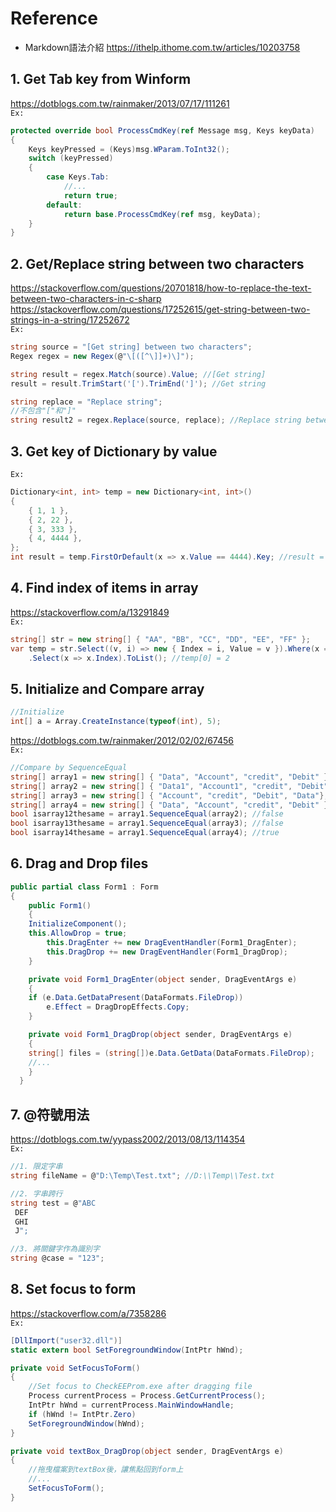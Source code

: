 # Reference
* Markdown語法介紹
https://ithelp.ithome.com.tw/articles/10203758

## 1. Get Tab key from Winform
https://dotblogs.com.tw/rainmaker/2013/07/17/111261<br>
`Ex:`
```C#
protected override bool ProcessCmdKey(ref Message msg, Keys keyData)
{
	Keys keyPressed = (Keys)msg.WParam.ToInt32();
	switch (keyPressed)
	{
		case Keys.Tab:
			//...
			return true;
		default:
			return base.ProcessCmdKey(ref msg, keyData);
	}
}
```

## 2. Get/Replace string between two characters
https://stackoverflow.com/questions/20701818/how-to-replace-the-text-between-two-characters-in-c-sharp<br>
https://stackoverflow.com/questions/17252615/get-string-between-two-strings-in-a-string/17252672<br>
`Ex:`
```C#
string source = "[Get string] between two characters";
Regex regex = new Regex(@"\[([^\]]+)\]");

string result = regex.Match(source).Value; //[Get string]
result = result.TrimStart('[').TrimEnd(']'); //Get string

string replace = "Replace string";
//不包含"["和"]"
string result2 = regex.Replace(source, replace); //Replace string between two characters
```

## 3. Get key of Dictionary by value
`Ex:`
```C#
Dictionary<int, int> temp = new Dictionary<int, int>()
{
    { 1, 1 },
    { 2, 22 },
    { 3, 333 },
    { 4, 4444 },
};
int result = temp.FirstOrDefault(x => x.Value == 4444).Key; //result = 4
```

## 4. Find index of items in array
https://stackoverflow.com/a/13291849<br>
`Ex:`
```C#
string[] str = new string[] { "AA", "BB", "CC", "DD", "EE", "FF" };
var temp = str.Select((v, i) => new { Index = i, Value = v }).Where(x => x.Value == "CC")
    .Select(x => x.Index).ToList(); //temp[0] = 2
```

## 5. Initialize and Compare array
```C#
//Initialize
int[] a = Array.CreateInstance(typeof(int), 5);
```
https://dotblogs.com.tw/rainmaker/2012/02/02/67456<br>
`Ex:`
```C#
//Compare by SequenceEqual
string[] array1 = new string[] { "Data", "Account", "credit", "Debit" }; 
string[] array2 = new string[] { "Data1", "Account1", "credit", "Debit" }; 
string[] array3 = new string[] { "Account", "credit", "Debit", "Data"};
string[] array4 = new string[] { "Data", "Account", "credit", "Debit" }; 
bool isarray12thesame = array1.SequenceEqual(array2); //false
bool isarray13thesame = array1.SequenceEqual(array3); //false
bool isarray14thesame = array1.SequenceEqual(array4); //true
```

## 6. Drag and Drop files
```C#
public partial class Form1 : Form 
{
    public Form1() 
    {
	InitializeComponent();
	this.AllowDrop = true;
        this.DragEnter += new DragEventHandler(Form1_DragEnter);
        this.DragDrop += new DragEventHandler(Form1_DragDrop);
    }

    private void Form1_DragEnter(object sender, DragEventArgs e) 
    {
	if (e.Data.GetDataPresent(DataFormats.FileDrop)) 
	    e.Effect = DragDropEffects.Copy;
    }

    private void Form1_DragDrop(object sender, DragEventArgs e) 
    {
	string[] files = (string[])e.Data.GetData(DataFormats.FileDrop);
	//...
    }
  }
```

## 7. @符號用法
https://dotblogs.com.tw/yypass2002/2013/08/13/114354<br>
`Ex:`
```C#
//1. 限定字串
string fileName = @"D:\Temp\Test.txt"; //D:\\Temp\\Test.txt

//2. 字串跨行
string test = @"ABC
 DEF
 GHI
 J";

//3. 將關鍵字作為識別字
string @case = "123";
```

## 8. Set focus to form
https://stackoverflow.com/a/7358286<br>
`Ex:`
```C#
[DllImport("user32.dll")]
static extern bool SetForegroundWindow(IntPtr hWnd);

private void SetFocusToForm()
{
    //Set focus to CheckEEProm.exe after dragging file
    Process currentProcess = Process.GetCurrentProcess();
    IntPtr hWnd = currentProcess.MainWindowHandle;
    if (hWnd != IntPtr.Zero)
    SetForegroundWindow(hWnd);
}

private void textBox_DragDrop(object sender, DragEventArgs e)
{
    //拖曳檔案到textBox後，讓焦點回到form上
    //...
    SetFocusToForm();
}
```
